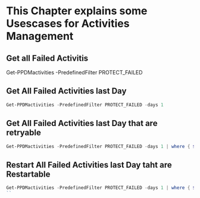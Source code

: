 # This Chapter explains some Usescases for Activities Management


## Get all Failed Activitis


Get-PPDMactivities -PredefinedFilter PROTECT_FAILED
## Get All Failed Activities last Day

```Powershell
Get-PPDMactivities -PredefinedFilter PROTECT_FAILED -days 1 
```
## Get All Failed Activities last Day that are retryable
```Powershell
Get-PPDMactivities -PredefinedFilter PROTECT_FAILED -days 1 | where { $_.actions.retryable -eq $True }
```

## Restart  All Failed Activities last Day taht are Restartable
```Powershell
Get-PPDMactivities -PredefinedFilter PROTECT_FAILED -days 1 | where { $_.actions.retryable -eq $True } | Restart-PPDMactivities
``